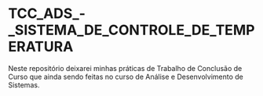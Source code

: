 # TCC_ADS_-_SISTEMA_DE_CONTROLE_DE_TEMPERATURA
Neste repositório deixarei minhas práticas de Trabalho de Conclusão de Curso que ainda sendo feitas no curso de Análise e Desenvolvimento de Sistemas.
